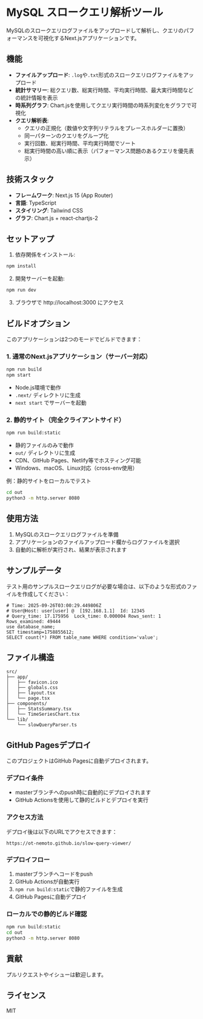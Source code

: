 # MySQL スロークエリ解析ツール

MySQLのスロークエリログファイルをアップロードして解析し、クエリのパフォーマンスを可視化するNext.jsアプリケーションです。

## 機能

- **ファイルアップロード**: `.log`や`.txt`形式のスロークエリログファイルをアップロード
- **統計サマリー**: 総クエリ数、総実行時間、平均実行時間、最大実行時間などの統計情報を表示
- **時系列グラフ**: Chart.jsを使用してクエリ実行時間の時系列変化をグラフで可視化
- **クエリ解析表**:
  - クエリの正規化（数値や文字列リテラルをプレースホルダーに置換）
  - 同一パターンのクエリをグループ化
  - 実行回数、総実行時間、平均実行時間でソート
  - 総実行時間の高い順に表示（パフォーマンス問題のあるクエリを優先表示）

## 技術スタック

- **フレームワーク**: Next.js 15 (App Router)
- **言語**: TypeScript
- **スタイリング**: Tailwind CSS
- **グラフ**: Chart.js + react-chartjs-2

## セットアップ

1. 依存関係をインストール:
```bash
npm install
```

2. 開発サーバーを起動:
```bash
npm run dev
```

3. ブラウザで http://localhost:3000 にアクセス

## ビルドオプション

このアプリケーションは2つのモードでビルドできます：

### 1. 通常のNext.jsアプリケーション（サーバー対応）
```bash
npm run build
npm start
```
- Node.js環境で動作
- `.next/` ディレクトリに生成
- `next start` でサーバーを起動

### 2. 静的サイト（完全クライアントサイド）
```bash
npm run build:static
```
- 静的ファイルのみで動作
- `out/` ディレクトリに生成
- CDN、GitHub Pages、Netlify等でホスティング可能
- Windows、macOS、Linux対応（cross-env使用）

例：静的サイトをローカルでテスト
```bash
cd out
python3 -m http.server 8080
```

## 使用方法

1. MySQLのスロークエリログファイルを準備
2. アプリケーションのファイルアップロード欄からログファイルを選択
3. 自動的に解析が実行され、結果が表示されます

## サンプルデータ

テスト用のサンプルスロークエリログが必要な場合は、以下のような形式のファイルを作成してください：

```
# Time: 2025-09-26T03:00:29.449806Z
# User@Host: user[user] @  [192.168.1.1]  Id: 12345
# Query_time: 17.175956  Lock_time: 0.000004 Rows_sent: 1  Rows_examined: 49444
use database_name;
SET timestamp=1758855612;
SELECT count(*) FROM table_name WHERE condition='value';
```

## ファイル構造

```
src/
├── app/
│   ├── favicon.ico
│   ├── globals.css
│   ├── layout.tsx
│   └── page.tsx
├── components/
│   ├── StatsSummary.tsx
│   └── TimeSeriesChart.tsx
└── lib/
    └── slowQueryParser.ts
```

## GitHub Pagesデプロイ

このプロジェクトはGitHub Pagesに自動デプロイされます。

### デプロイ条件
- masterブランチへのpush時に自動的にデプロイされます
- GitHub Actionsを使用して静的ビルドとデプロイを実行

### アクセス方法
デプロイ後は以下のURLでアクセスできます：
```
https://ot-nemoto.github.io/slow-query-viewer/
```

### デプロイフロー
1. masterブランチへコードをpush
2. GitHub Actionsが自動実行
3. `npm run build:static`で静的ファイルを生成
4. GitHub Pagesに自動デプロイ

### ローカルでの静的ビルド確認
```bash
npm run build:static
cd out
python3 -m http.server 8080
```

## 貢献

プルリクエストやイシューは歓迎します。

## ライセンス

MIT
